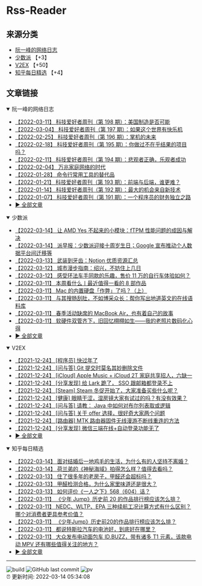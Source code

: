# Rss-Reader

## 来源分类

* [阮一峰的网络日志](#阮一峰的网络日志)
* [少数派](#少数派) 【+3】
* [V2EX](#V2EX) 【+50】
* [知乎每日精选](#知乎每日精选) 【+4】

## 文章链接

<details open>
    <summary id="阮一峰的网络日志">
     阮一峰的网络日志
    </summary>


* [【2022-03-11】 科技爱好者周刊（第 198 期）：美国制造是否可能](http://www.ruanyifeng.com/blog/2022/03/weekly-issue-198.html)
* [【2022-03-04】 科技爱好者周刊（第 197 期）：如果这个世界有快乐机](http://www.ruanyifeng.com/blog/2022/03/weekly-issue-197.html)
* [【2022-02-25】 科技爱好者周刊（第 196 期）：掌机的未来](http://www.ruanyifeng.com/blog/2022/02/weekly-issue-196.html)
* [【2022-02-18】 科技爱好者周刊（第 195 期）：你做过不在乎结果的项目吗？](http://www.ruanyifeng.com/blog/2022/02/weekly-issue-195.html)
* [【2022-02-11】 科技爱好者周刊（第 194 期）：悲观者正确，乐观者成功](http://www.ruanyifeng.com/blog/2022/02/weekly-issue-194.html)
* [【2022-02-04】 万兆家庭网络的时代](http://www.ruanyifeng.com/blog/2022/02/10g-ethernet.html)
* [【2022-01-28】 命令行常用工具的替代品](http://www.ruanyifeng.com/blog/2022/01/cli-alternative-tools.html)
* [【2022-01-21】 科技爱好者周刊（第 193 期）：前端与后端，谁更难？](http://www.ruanyifeng.com/blog/2022/01/weekly-issue-193.html)
* [【2022-01-14】 科技爱好者周刊（第 192 期）：最大的机会来自新技术](http://www.ruanyifeng.com/blog/2022/01/weekly-issue-192.html)
* [【2022-01-07】 科技爱好者周刊（第 191 期）：一个程序员的财务独立之路](http://www.ruanyifeng.com/blog/2022/01/weekly-issue-191.html)
* [:arrow_forward: 全部文章](data/阮一峰的网络日志.md)
</details>

<details open>
    <summary id="少数派">
     少数派
    </summary>


* [【2022-03-14】 让 AMD Yes 不起来的小模块：fTPM 性能问题的成因与解决](https://sspai.com/post/72029)
* [【2022-03-14】 派早报：少数派迎接十周岁生日；Google 宣布推动个人数据平台间迁移等](https://sspai.com/post/72038)
* [【2022-03-13】 武装到牙齿：Notion 优质资源汇总](https://sspai.com/post/71893)
* [【2022-03-12】 城市漫步指南：绍兴，不妨住上几日](https://sspai.com/post/70958)
* [【2022-03-12】 感受环法车手同款的乐趣，售价 11 万的自行车体验如何？](https://sspai.com/post/71796)
* [【2022-03-11】 本周看什么丨最近值得一看的 8 部作品](https://sspai.com/post/72002)
* [【2022-03-11】 Mac 的内置硬盘「作弊」了吗？（上）](https://sspai.com/prime/story/mac-ssd-cheating-1)
* [【2022-03-11】 与其搜肠刮肚，不如博采众长：帮你写出地道英文的在线语料库](https://sspai.com/post/71962)
* [【2022-03-11】 春季活动缺席的 MacBook Air，也有着自己的故事](https://sspai.com/post/71970)
* [【2022-03-11】 软硬件双管齐下，旧回忆栩栩如生——我的老照片数码化心得](https://sspai.com/post/71669)
* [:arrow_forward: 全部文章](data/少数派.md)
</details>

<details open>
    <summary id="V2EX">
     V2EX
    </summary>


* [【2021-12-24】 [程序员] 快过年了](https://www.v2ex.com/t/824201)
* [【2021-12-24】 [问与答] Git 提交时莫名其妙删除文件](https://www.v2ex.com/t/824200)
* [【2021-12-24】 [iCloud] Apple Music + iCloud 2T 家庭共享招人，六缺一](https://www.v2ex.com/t/824199)
* [【2021-12-24】 [分享发现] 给 Lark 跪了， SSO 跟邮箱都登录不上](https://www.v2ex.com/t/824198)
* [【2021-12-24】 [Steam] Steam 冬促开始了，大家准备买些什么呢？](https://www.v2ex.com/t/824197)
* [【2021-12-24】 [健康] 眼睛干涩，湿房镜大家有试过的吗？有没有效果？](https://www.v2ex.com/t/824196)
* [【2021-12-24】 [问与答] 请教： Java 中如何对布尔列表取或逻辑](https://www.v2ex.com/t/824194)
* [【2021-12-24】 [问与答] 关于 offer 选择，很好奇大家两个问题](https://www.v2ex.com/t/824192)
* [【2021-12-24】 [路由器] MTK 路由器固件无线漫游不断线重连的方法](https://www.v2ex.com/t/824191)
* [【2021-12-24】 [分享发现] 微信三端在线+自动登录功能无了](https://www.v2ex.com/t/824190)
* [:arrow_forward: 全部文章](data/V2EX.md)
</details>

<details open>
    <summary id="知乎每日精选">
     知乎每日精选
    </summary>


* [【2022-03-14】 面对结婚后一地鸡毛的生活，为什么有的人坚持不离婚？](http://www.zhihu.com/question/515143415/answer/2387531876?utm_campaign=rss&utm_medium=rss&utm_source=rss&utm_content=title)
* [【2022-03-14】 荷兰弟的《神秘海域》拍得怎么样？值得去看吗？](http://www.zhihu.com/question/520724384/answer/2388347961?utm_campaign=rss&utm_medium=rss&utm_source=rss&utm_content=title)
* [【2022-03-13】 住了很多年的老房子，甲醛还会超标吗？](http://www.zhihu.com/question/519981421/answer/2383109294?utm_campaign=rss&utm_medium=rss&utm_source=rss&utm_content=title)
* [【2022-03-13】 甲醛检测合格，为什么家里味道还是很大？](http://www.zhihu.com/question/520421245/answer/2385985760?utm_campaign=rss&utm_medium=rss&utm_source=rss&utm_content=title)
* [【2022-03-13】 如何评价《一人之下》568（604）话？](http://www.zhihu.com/question/521226875/answer/2384218547?utm_campaign=rss&utm_medium=rss&utm_source=rss&utm_content=title)
* [【2022-03-11】 《少年 Jump》历史前 20 的作品排行榜应该怎么排？](http://www.zhihu.com/question/520027181/answer/2375181576?utm_campaign=rss&utm_medium=rss&utm_source=rss&utm_content=title)
* [【2022-03-11】 NEDC、WLTP、EPA 三种续航工况计算方式有什么区别？哪个对消费者更具参考价值？](http://www.zhihu.com/question/520432531/answer/2384107159?utm_campaign=rss&utm_medium=rss&utm_source=rss&utm_content=title)
* [【2022-03-11】 《少年Jump》历史前20的作品排行榜应该怎么排？](http://www.zhihu.com/question/520027181/answer/2375181576?utm_campaign=rss&utm_medium=rss&utm_source=rss&utm_content=title)
* [【2022-03-11】 都说特斯拉汽车的电池好，到底好在哪里？](http://www.zhihu.com/question/520435159/answer/2383819257?utm_campaign=rss&utm_medium=rss&utm_source=rss&utm_content=title)
* [【2022-03-11】 大众发布电动面包车 ID.BUZZ，带有诸多 T1 元素，该款电动 MPV 还有哪些值得关注的地方？](http://www.zhihu.com/question/521084132/answer/2383445677?utm_campaign=rss&utm_medium=rss&utm_source=rss&utm_content=title)
* [:arrow_forward: 全部文章](data/知乎每日精选.md)
</details>


---

![build](https://github.com/LikaiLee/rss-reader/workflows/rss%20reader/badge.svg)
![GitHub last commit](https://img.shields.io/github/last-commit/likailee/rss-reader)
![pv](https://pageview.vercel.app/?github_user=likailee) <br>
:alarm_clock: 更新时间: 2022-03-14 05:34:08